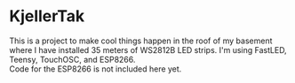 # KjellerTak
This is a project to make cool things happen in the roof of my basement where I have installed 35 meters of WS2812B LED strips.
I'm using FastLED, Teensy, TouchOSC, and ESP8266. \
Code for the ESP8266 is not included here yet.
